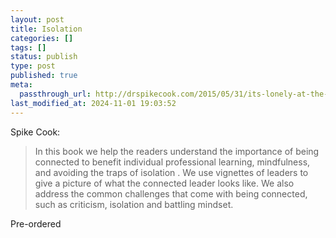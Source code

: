 ```yaml
---
layout: post
title: Isolation
categories: []
tags: []
status: publish
type: post
published: true
meta:
  passthrough_url: http://drspikecook.com/2015/05/31/its-lonely-at-the-top-but-it-doesnt-have-to-be/
last_modified_at: 2024-11-01 19:03:52
---
```


Spike Cook:


>In this book we help the readers understand the importance of being connected to benefit individual professional learning, mindfulness, and avoiding the traps of isolation . We use vignettes of leaders to give a picture of what the connected leader looks like. We also address the common challenges that come with being connected, such as criticism, isolation and battling mindset.



Pre-ordered
